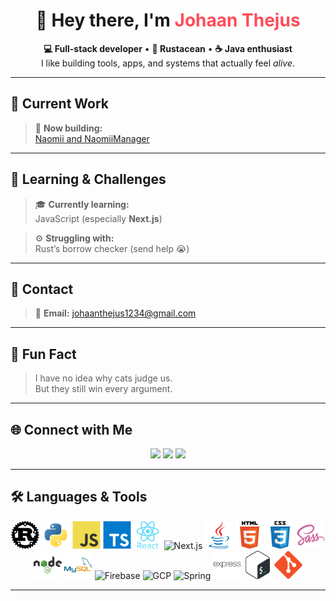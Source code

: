 <h1 align="center">👋 Hey there, I'm <span style="color:#ff4d5a;">Johaan Thejus</span></h1>

<p align="center">
  <b>💻 Full-stack developer</b> • <b>🦀 Rustacean</b> • <b>☕ Java enthusiast</b><br>
  I like building tools, apps, and systems that actually feel <i>alive</i>.
</p>

---

## 🚀 Current Work

> 🧩 **Now building:**  
> [Naomii and NaomiiManager](https://github.com/JohaanThejus/naomii)

---

## 🌱 Learning & Challenges

> 🎓 **Currently learning:**  
> JavaScript (especially <b>Next.js</b>)  

> ⚙️ **Struggling with:**  
> Rust’s borrow checker (send help 😭)

---

## 💬 Contact

> 📧 **Email:** [johaanthejus1234@gmail.com](mailto:johaanthejus1234@gmail.com)

---

## 🐾 Fun Fact

> I have no idea why cats judge us.  
> But they still win every argument.
---

## 🌐 Connect with Me

<p align="center">
  <a href="https://github.com/JohaanThejus" target="_blank"><img src="https://img.shields.io/badge/GitHub-000000?style=for-the-badge&logo=github&logoColor=white"/></a>
  <a href="https://twitter.com/" target="_blank"><img src="https://img.shields.io/badge/Twitter-1DA1F2?style=for-the-badge&logo=twitter&logoColor=white"/></a>
  <a href="https://bsky.app/profile/johaannotjohan.bsky.social" target="_blank"><img src="https://img.shields.io/badge/Bluesky-0285FF?style=for-the-badge&logo=bluesky&logoColor=white"/></a>
</p>

---

## 🛠️ Languages & Tools

<div align="center">

<img src="https://raw.githubusercontent.com/devicons/devicon/master/icons/rust/rust-plain.svg" alt="Rust" width="45" height="45"/>
<img src="https://raw.githubusercontent.com/devicons/devicon/master/icons/python/python-original.svg" alt="Python" width="45" height="45"/>
<img src="https://raw.githubusercontent.com/devicons/devicon/master/icons/javascript/javascript-original.svg" alt="JavaScript" width="45" height="45"/>
<img src="https://raw.githubusercontent.com/devicons/devicon/master/icons/typescript/typescript-original.svg" alt="TypeScript" width="45" height="45"/>
<img src="https://raw.githubusercontent.com/devicons/devicon/master/icons/react/react-original-wordmark.svg" alt="React" width="45" height="45"/>
<img src="https://cdn.worldvectorlogo.com/logos/nextjs-2.svg" alt="Next.js" width="45" height="45"/>
<img src="https://raw.githubusercontent.com/devicons/devicon/master/icons/java/java-original.svg" alt="Java" width="45" height="45"/>
<img src="https://raw.githubusercontent.com/devicons/devicon/master/icons/html5/html5-original-wordmark.svg" alt="HTML5" width="45" height="45"/>
<img src="https://raw.githubusercontent.com/devicons/devicon/master/icons/css3/css3-original-wordmark.svg" alt="CSS3" width="45" height="45"/>
<img src="https://raw.githubusercontent.com/devicons/devicon/master/icons/sass/sass-original.svg" alt="SASS" width="45" height="45"/>
<img src="https://raw.githubusercontent.com/devicons/devicon/master/icons/nodejs/nodejs-original-wordmark.svg" alt="Node.js" width="45" height="45"/>
<img src="https://raw.githubusercontent.com/devicons/devicon/master/icons/mysql/mysql-original-wordmark.svg" alt="MySQL" width="45" height="45"/>
<img src="https://www.vectorlogo.zone/logos/firebase/firebase-icon.svg" alt="Firebase" width="45" height="45"/>
<img src="https://www.vectorlogo.zone/logos/google_cloud/google_cloud-icon.svg" alt="GCP" width="45" height="45"/>
<img src="https://www.vectorlogo.zone/logos/springio/springio-icon.svg" alt="Spring" width="45" height="45"/>
<img src="https://raw.githubusercontent.com/devicons/devicon/master/icons/express/express-original-wordmark.svg" alt="Express" width="45" height="45"/>
<img src="https://raw.githubusercontent.com/devicons/devicon/master/icons/bash/bash-original.svg" alt="Bash" width="45" height="45"/>
<img src="https://raw.githubusercontent.com/devicons/devicon/master/icons/git/git-original.svg" alt="Git" width="45" height="45"/>

</div>

---

